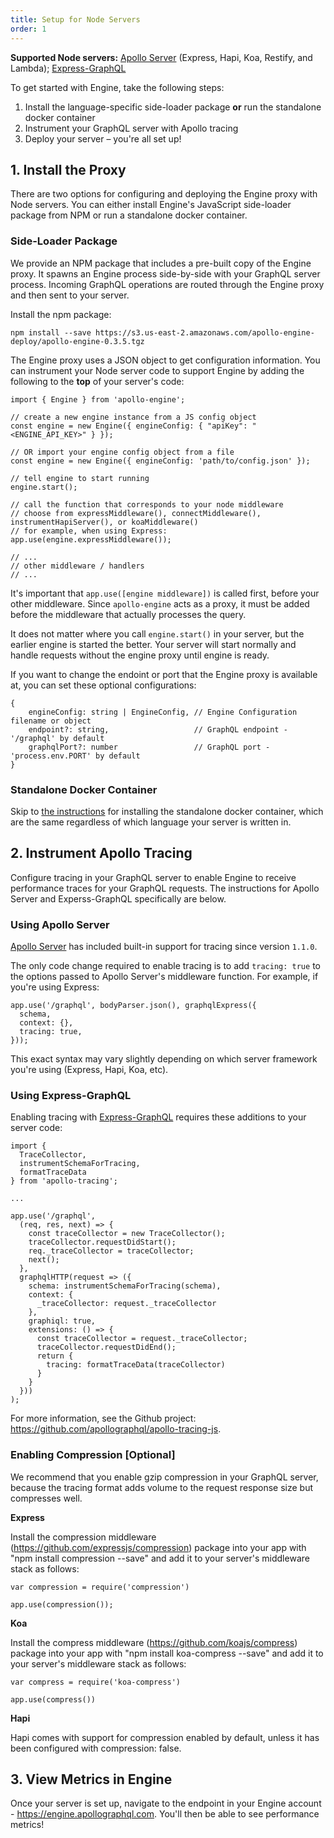 ```yaml
---
title: Setup for Node Servers
order: 1
---
```


**Supported Node servers:** [Apollo Server](https://github.com/apollographql/apollo-server) (Express, Hapi, Koa, Restify, and Lambda); [Express-GraphQL](https://github.com/graphql/express-graphql)

To get started with Engine, take the following steps:
1. Install the language-specific side-loader package **or** run the standalone docker container
2. Instrument your GraphQL server with Apollo tracing
3. Deploy your server – you're all set up!

## 1. Install the Proxy
There are two options for configuring and deploying the Engine proxy with Node servers. You can either install Engine's JavaScript side-loader package from NPM or run a standalone docker container.

### Side-Loader Package

We provide an NPM package that includes a pre-built copy of the Engine proxy. It spawns an Engine process side-by-side with your GraphQL server process. Incoming GraphQL operations are routed through the Engine proxy and then sent to your server.

Install the npm package:

```
npm install --save https://s3.us-east-2.amazonaws.com/apollo-engine-deploy/apollo-engine-0.3.5.tgz
```

The Engine proxy uses a JSON object to get configuration information. You can instrument your Node server code to support Engine by adding the following to the **top** of your server's code:

```
import { Engine } from 'apollo-engine';

// create a new engine instance from a JS config object
const engine = new Engine({ engineConfig: { "apiKey": "<ENGINE_API_KEY>" } });

// OR import your engine config object from a file
const engine = new Engine({ engineConfig: 'path/to/config.json' });

// tell engine to start running
engine.start();

// call the function that corresponds to your node middleware
// choose from expressMiddleware(), connectMiddleware(), instrumentHapiServer(), or koaMiddleware()
// for example, when using Express:
app.use(engine.expressMiddleware());

// ...
// other middleware / handlers
// ...
```

It's important that `app.use([engine middleware])` is called first, before your other middleware. Since `apollo-engine` acts as a proxy, it must be added before the middleware that actually processes the query.

It does not matter where you call `engine.start()` in your server, but the earlier engine is started the better. Your server will start normally and handle requests without the engine proxy until engine is ready.

If you want to change the endoint or port that the Engine proxy is available at, you can set these optional configurations:

```
{
    engineConfig: string | EngineConfig, // Engine Configuration filename or object
    endpoint?: string,                   // GraphQL endpoint - '/graphql' by default
    graphqlPort?: number                 // GraphQL port - 'process.env.PORT' by default
}
```

### Standalone Docker Container

Skip to [the instructions](/standalone-proxy.html) for installing the standalone docker container, which are the same regardless of which language your server is written in.

## 2. Instrument Apollo Tracing

Configure tracing in your GraphQL server to enable Engine to receive performance traces for your GraphQL requests. The instructions for Apollo Server and Experss-GraphQL specifically are below.

### Using Apollo Server

[Apollo Server](https://github.com/apollographql/apollo-server) has included built-in support for tracing since version `1.1.0`.

The only code change required to enable tracing is to add `tracing: true` to the options passed to Apollo Server's middleware function. For example, if you're using Express:
```
app.use('/graphql', bodyParser.json(), graphqlExpress({
  schema,
  context: {},
  tracing: true,
}));
```
This exact syntax may vary slightly depending on which server framework you're using (Express, Hapi, Koa, etc).

### Using Express-GraphQL

Enabling tracing with [Express-GraphQL](https://github.com/graphql/express-graphql) requires these additions to your server code:

```
import {
  TraceCollector,
  instrumentSchemaForTracing,
  formatTraceData
} from 'apollo-tracing';

...

app.use('/graphql', 
  (req, res, next) => {
    const traceCollector = new TraceCollector();
    traceCollector.requestDidStart();
    req._traceCollector = traceCollector;
    next(); 
  }, 
  graphqlHTTP(request => ({
    schema: instrumentSchemaForTracing(schema),
    context: {
      _traceCollector: request._traceCollector
    },
    graphiql: true,
    extensions: () => {
      const traceCollector = request._traceCollector;
      traceCollector.requestDidEnd();
      return {
        tracing: formatTraceData(traceCollector)
      }
    }
  }))
);
```

For more information, see the Github project: https://github.com/apollographql/apollo-tracing-js.

### Enabling Compression [Optional]

We recommend that you enable gzip compression in your GraphQL server, because the tracing format adds volume to the request response size but compresses well.

**Express**

Install the compression middleware (https://github.com/expressjs/compression) package into your app with "npm install compression --save" and add it to your server's middleware stack as follows:

```
var compression = require('compression')

app.use(compression());
```

**Koa**

Install the compress middleware (https://github.com/koajs/compress) package into your app with "npm install koa-compress --save" and add it to your server's middleware stack as follows:

```
var compress = require('koa-compress')

app.use(compress())
```

**Hapi**

Hapi comes with support for compression enabled by default, unless it has been configured with compression: false.

## 3. View Metrics in Engine

Once your server is set up, navigate to the endpoint in your Engine account - https://engine.apollographql.com. You'll then be able to see performance metrics!
